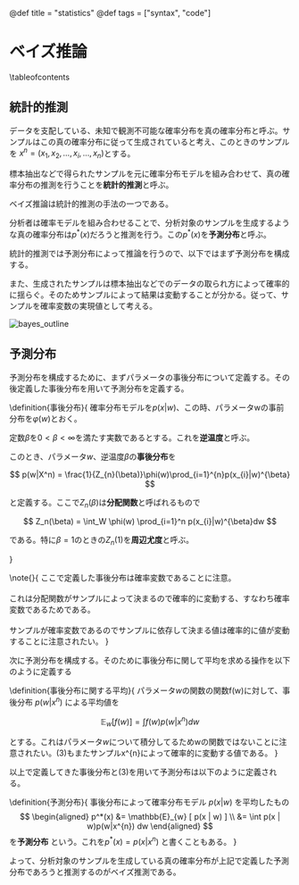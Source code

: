 @def title = "statistics"
@def tags = ["syntax", "code"]

# ベイズ推論

\tableofcontents

## 統計的推測

データを支配している、未知で観測不可能な確率分布を真の確率分布と呼ぶ。サンプルはこの真の確率分布に従って生成されていると考え、このときのサンプルを $x^n = (x_1, x_2, \dots, x_i, \dots , x_n)$とする。

標本抽出などで得られたサンプルを元に確率分布モデルを組み合わせて、真の確率分布の推測を行うことを**統計的推測**と呼ぶ。

ベイズ推論は統計的推測の手法の一つである。

分析者は確率モデルを組み合わせることで、分析対象のサンプルを生成するような真の確率分布は$p^{*}(x)$だろうと推測を行う。この$p^{*}(x)$を**予測分布**と呼ぶ。

統計的推測では予測分布によって推論を行うので、以下ではまず予測分布を構成する。

また、生成されたサンプルは標本抽出などでのデータの取られ方によって確率的に揺らぐ。そのためサンプルによって結果は変動することが分かる。従って、サンプルを確率変数の実現値として考える。


![bayes_outline](https://daikichiba9511.github.io/mysite/statistics/images/statistics01_images/bayes_outline.png)

## 予測分布

予測分布を構成するために、まずパラメータの事後分布について定義する。その後定義した事後分布を用いて予測分布を定義する。

\definition{事後分布}{
確率分布モデルを$p(x | w)$、この時、パラメータwの事前分布を$\varphi(w)$とおく。

定数$\beta$を$0 < \beta < \infty$を満たす実数であるとする。これを**逆温度**と呼ぶ。

このとき、パラメータ$w$、逆温度$\beta$の**事後分布**を

$$
p(w|X^n) = \frac{1}{Z_{n}(\beta)}\phi(w)\prod_{i=1}^{n}p(x_{i}|w)^{\beta}
$$

と定義する。ここで$Z_{n}(\beta)$は**分配関数**と呼ばれるもので

$$
Z_n(\beta) = \int_W \phi(w) \prod_{i=1}^n p(x_{i}|w)^{\beta}dw
$$

である。特に$\beta=1$のときの$Z_n(1)$を**周辺尤度**と呼ぶ。

}

\note{}{
    ここで定義した事後分布は確率変数であることに注意。\
    \
    これは分配関数がサンプルによって決まるので確率的に変動する、すなわち確率変数であるためである。\
    \
    サンプルが確率変数であるのでサンプルに依存して決まる値は確率的に値が変動することに注意されたい。
}

次に予測分布を構成する。そのために事後分布に関して平均を求める操作を以下のように定義する

\definition{事後分布に関する平均}{
パラメータ$w$の関数の関数f(w)に対して、事後分布 $p(w|x^{n})$ による平均値を

$$
\mathbb{E}_{w} [ f(w) ] = \int f(w) p(w | x^{n}) dw
$$

とする。これはパラメータ$w$について積分してるためwの関数ではないことに注意されたい。(3)もまたサンプルx^{n}によって確率的に変動する値である。
}

以上で定義してきた事後分布と(3)を用いて予測分布は以下のように定義される。

\definition{予測分布}{
    事後分布によって確率分布モデル $p(x | w)$ を平均したもの
    $$
    \begin{aligned}
        p^*(x) &= \mathbb{E}_{w} [ p(x | w) ] \\
                &= \int p(x | w)p(w|x^{n}) dw 
    \end{aligned}
    $$
    を**予測分布** という。これを$p^*(x)=p(x|x^n)$
    と書くこともある。
}

よって、分析対象のサンプルを生成している真の確率分布が上記で定義した予測分布であろうと推測するのがベイズ推測である。